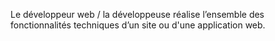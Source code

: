 <p> Le développeur web / la développeuse réalise l’ensemble des fonctionnalités techniques d’un site ou d'une application web.  </p>


